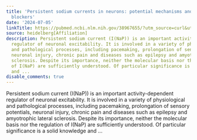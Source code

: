 ```yaml
---
title: 'Persistent sodium currents in neurons: potential mechanisms and pharmacological
  blockers'
date: '2024-07-05'
linkTitle: https://pubmed.ncbi.nlm.nih.gov/38967655/?utm_source=curl&utm_medium=rss&utm_campaign=pubmed-2&utm_content=1FakS-2QOkCT8HsMOQP1bCRQ4YzyumYOmxmF0moLsQ3dFB1E9V&fc=20220326224207&ff=20240706182815&v=2.18.0.post9+e462414
source: heidelberg[Affiliation]
description: Persistent sodium current (I(NaP)) is an important activity-dependent
  regulator of neuronal excitability. It is involved in a variety of physiological
  and pathological processes, including pacemaking, prolongation of sensory potentials,
  neuronal injury, chronic pain and diseases such as epilepsy and amyotrophic lateral
  sclerosis. Despite its importance, neither the molecular basis nor the regulation
  of I(NaP) are sufficiently understood. Of particular significance is a solid knowledge
  and ...
disable_comments: true
---
```

Persistent sodium current (I(NaP)) is an important activity-dependent regulator of neuronal excitability. It is involved in a variety of physiological and pathological processes, including pacemaking, prolongation of sensory potentials, neuronal injury, chronic pain and diseases such as epilepsy and amyotrophic lateral sclerosis. Despite its importance, neither the molecular basis nor the regulation of I(NaP) are sufficiently understood. Of particular significance is a solid knowledge and ...